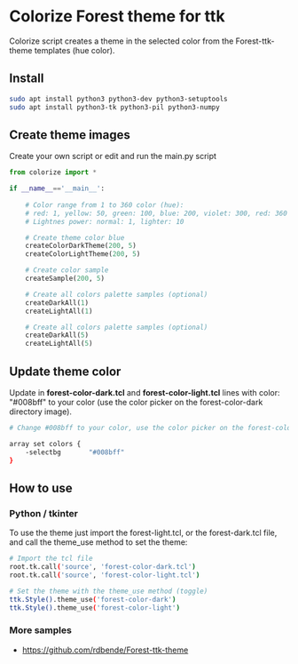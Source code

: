 # Colorize Forest theme for ttk

Colorize script creates a theme in the selected color from the Forest-ttk-theme templates (hue color).

## Install

```sh
sudo apt install python3 python3-dev python3-setuptools
sudo apt install python3-tk python3-pil python3-numpy
```

## Create theme images

Create your own script or edit and run the main.py script

```python
from colorize import *

if __name__=='__main__':
    
    # Color range from 1 to 360 color (hue):
    # red: 1, yellow: 50, green: 100, blue: 200, violet: 300, red: 360  
    # Lightnes power: normal: 1, lighter: 10

    # Create theme color blue
    createColorDarkTheme(200, 5)
    createColorLightTheme(200, 5)

    # Create color sample
    createSample(200, 5)

    # Create all colors palette samples (optional)
    createDarkAll(1)
    createLightAll(1)

    # Create all colors palette samples (optional)
    createDarkAll(5)
    createLightAll(5)
```

## Update theme color

Update in **forest-color-dark.tcl** and **forest-color-light.tcl** lines with color: "#008bff" to your color (use the color picker on the forest-color-dark directory image).

```sh
# Change #008bff to your color, use the color picker on the forest-color-dark image

array set colors {        
    -selectbg       "#008bff"
}
```

## How to use

### Python / tkinter

To use the theme just import the forest-light.tcl, or the forest-dark.tcl file, and call the theme_use method to set the theme:

```sh
# Import the tcl file
root.tk.call('source', 'forest-color-dark.tcl')
root.tk.call('source', 'forest-color-light.tcl')

# Set the theme with the theme_use method (toggle)
ttk.Style().theme_use('forest-color-dark')
ttk.Style().theme_use('forest-color-light')
```

### More samples

- <https://github.com/rdbende/Forest-ttk-theme>

